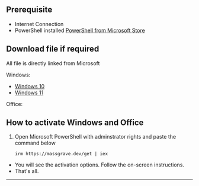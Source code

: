 ## Prerequisite
- Internet Connection
- PowerShell installed [PowerShell from Microsoft Store](https://apps.microsoft.com/detail/9mz1snwt0n5d?hl=en-us&gl=US)

## Download file if required
All file is directly linked from Microsoft

Windows:
- [Windows 10](https://www.microsoft.com/en-au/software-download/windows10)
- [Windows 11](https://www.microsoft.com/en-au/software-download/windows11)

Office:





## How to activate Windows and Office

1. Open Microsoft PowerShell with adminstrator rights and paste the command below
    ```
    irm https://massgrave.dev/get | iex
    ```
-   You will see the activation options. Follow the on-screen instructions.
-   That's all.


---
